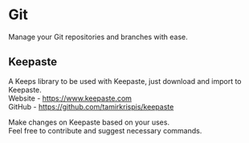 # Git
Manage your Git repositories and branches with ease.

## Keepaste
A Keeps library to be used with Keepaste, just download and import to Keepaste.  
Website - https://www.keepaste.com  
GitHub - https://github.com/tamirkrispis/keepaste

Make changes on Keepaste based on your uses.  
Feel free to contribute and suggest necessary commands.
